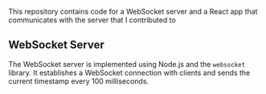 
This repository contains code for a WebSocket server and a React app that communicates with the server that I contributed to

## WebSocket Server

The WebSocket server is implemented using Node.js and the `websocket` library. It establishes a WebSocket connection with clients and sends the current timestamp every 100 milliseconds.



